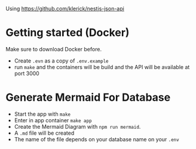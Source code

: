 Using https://github.com/klerick/nestjs-json-api

# Getting started (Docker)

Make sure to download Docker before.

- Create `.evn` as a copy of `.env.example`
- run `make` and the containers will be build and the API will be available at port 3000

# Generate Mermaid For Database

- Start the app with `make`
- Enter in app container `make app`
- Create the Mermaid Diagram with `npm run mermaid`.
- A `.md` file will be created
- The name of the file depends on your database name on your `.env`
